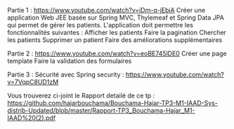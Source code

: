 Partie 1 : https://www.youtube.com/watch?v=jDm-q-jEbiA
  Créer une application Web JEE basée sur Spring MVC, Thylemeaf et Spring Data JPA qui permet de gérer les patients. L'application doit permettre les fonctionnalités suivantes :
  Afficher les patients
  Faire la pagination
  Chercher les patients
  Supprimer un patient
  Faire des améliorations supplémentaires
  
Partie 2  : https://www.youtube.com/watch?v=eoBE745lDE0
  Créer une page template
  Faire la validation des formulaires
  
Partie 3 : Sécurité avec Spring security  : https://www.youtube.com/watch?v=7VqpC8UD1zM

Vous trouverez ci-joint le Rapport detailé de ce tp : 
https://github.com/hajarbouchama/Bouchama-Hajar-TP3-M1-IAAD-Sys-distrib-Updated/blob/master/Rapport-TP3_Bouchama-Hajar_M1-IAAD%20(2).pdf
